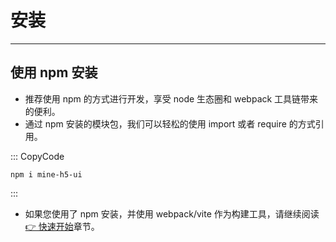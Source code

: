 # 安装

---

## 使用 npm 安装

- 推荐使用 npm 的方式进行开发，享受 node 生态圈和 webpack 工具链带来的便利。
- 通过 npm 安装的模块包，我们可以轻松的使用 import 或者 require 的方式引用。

::: CopyCode

```Basic
npm i mine-h5-ui
```

:::

- 如果您使用了 npm 安装，并使用 webpack/vite 作为构建工具，请继续阅读[👉 快速开始](/v2/doc/start)章节。
